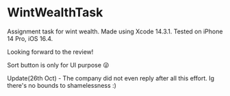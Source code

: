 # WintWealthTask

Assignment task for wint wealth.
Made using Xcode 14.3.1. Tested on iPhone 14 Pro, iOS 16.4.

Looking forward to the review! 

Sort button is only for UI purpose 😜

Update(26th Oct) - The company did not even reply after all this effort. Ig there's no bounds to shamelessness :)
